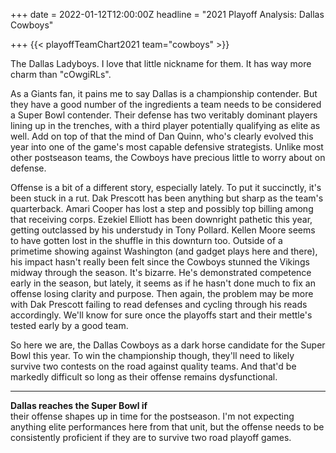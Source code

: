 +++
date = 2022-01-12T12:00:00Z
headline = "2021 Playoff Analysis: Dallas Cowboys"

+++
{{< playoffTeamChart2021 team="cowboys" >}}

The Dallas Ladyboys. I love that little nickname for them. It has way more charm than "cOwgiRLs".

As a Giants fan, it pains me to say Dallas is a championship contender. But they have a good number of the ingredients a team needs to be considered a Super Bowl contender. Their defense has two veritably dominant players lining up in the trenches, with a third player potentially qualifying as elite as well. Add on top of that the mind of Dan Quinn, who's clearly evolved this year into one of the game's most capable defensive strategists. Unlike most other postseason teams, the Cowboys have precious little to worry about on defense.

Offense is a bit of a different story, especially lately. To put it succinctly, it's been stuck in a rut. Dak Prescott has been anything but sharp as the team's quarterback. Amari Cooper has lost a step and possibly top billing among that receiving corps. Ezekiel Elliott has been downright pathetic this year, getting outclassed by his understudy in Tony Pollard. Kellen Moore seems to have gotten lost in the shuffle in this downturn too. Outside of a primetime showing against Washington (and gadget plays here and there), his impact hasn't really been felt since the Cowboys stunned the Vikings midway through the season. It's bizarre. He's demonstrated competence early in the season, but lately, it seems as if he hasn't done much to fix an offense losing clarity and purpose. Then again, the problem may be more with Dak Prescott failing to read defenses and cycling through his reads accordingly. We'll know for sure once the playoffs start and their mettle's tested early by a good team.

So here we are, the Dallas Cowboys as a dark horse candidate for the Super Bowl this year. To win the championship though, they'll need to likely survive two contests on the road against quality teams. And that'd be markedly difficult so long as their offense remains dysfunctional.

***

**Dallas reaches the Super Bowl if**  
their offense shapes up in time for the postseason. I'm not expecting anything elite performances here from that unit, but the offense needs to be consistently proficient if they are to survive two road playoff games.